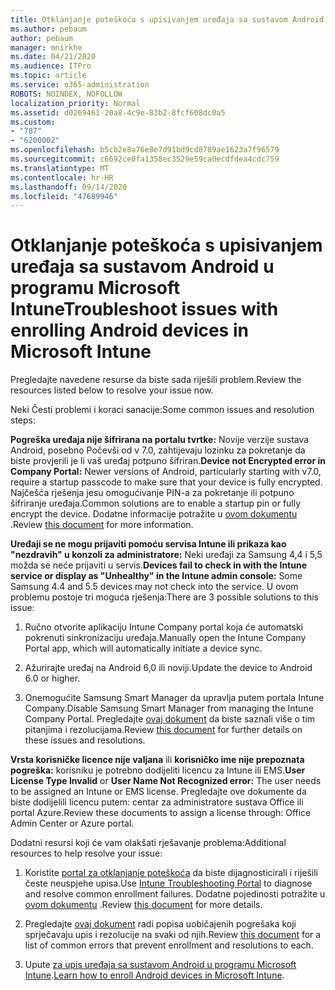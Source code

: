 ```yaml
---
title: Otklanjanje poteškoća s upisivanjem uređaja sa sustavom Android u programu Microsoft Intune
ms.author: pebaum
author: pebaum
manager: mnirkhe
ms.date: 04/21/2020
ms.audience: ITPro
ms.topic: article
ms.service: o365-administration
ROBOTS: NOINDEX, NOFOLLOW
localization_priority: Normal
ms.assetid: d0269461-20a8-4c9e-83b2-8fcf608dc0a5
ms.custom:
- "787"
- "6200002"
ms.openlocfilehash: b5cb2e8a76e8e7d91bd9cd8789ae1623a7f96579
ms.sourcegitcommit: c6692ce0fa1358ec3529e59ca0ecdfdea4cdc759
ms.translationtype: MT
ms.contentlocale: hr-HR
ms.lasthandoff: 09/14/2020
ms.locfileid: "47689946"
---
```

# <a name="troubleshoot-issues-with-enrolling-android-devices-in-microsoft-intune"></a><span data-ttu-id="24234-102">Otklanjanje poteškoća s upisivanjem uređaja sa sustavom Android u programu Microsoft Intune</span><span class="sxs-lookup"><span data-stu-id="24234-102">Troubleshoot issues with enrolling Android devices in Microsoft Intune</span></span>

<span data-ttu-id="24234-103">Pregledajte navedene resurse da biste sada riješili problem.</span><span class="sxs-lookup"><span data-stu-id="24234-103">Review the resources listed below to resolve your issue now.</span></span>
  
<span data-ttu-id="24234-104">Neki Česti problemi i koraci sanacije:</span><span class="sxs-lookup"><span data-stu-id="24234-104">Some common issues and resolution steps:</span></span>
  
 <span data-ttu-id="24234-105">**Pogreška uređaja nije šifrirana na portalu tvrtke:** Novije verzije sustava Android, posebno Počevši od v 7.0, zahtijevaju lozinku za pokretanje da biste provjerili je li vaš uređaj potpuno šifriran.</span><span class="sxs-lookup"><span data-stu-id="24234-105">**Device not Encrypted error in Company Portal:** Newer versions of Android, particularly starting with v7.0, require a startup passcode to make sure that your device is fully encrypted.</span></span> <span data-ttu-id="24234-106">Najčešća rješenja jesu omogućivanje PIN-a za pokretanje ili potpuno šifriranje uređaja.</span><span class="sxs-lookup"><span data-stu-id="24234-106">Common solutions are to enable a startup pin or fully encrypt the device.</span></span> <span data-ttu-id="24234-107">Dodatne informacije potražite u [ovom dokumentu](https://docs.microsoft.com/intune-user-help/your-device-appears-encrypted-but-cp-says-otherwise-android) .</span><span class="sxs-lookup"><span data-stu-id="24234-107">Review [this document](https://docs.microsoft.com/intune-user-help/your-device-appears-encrypted-but-cp-says-otherwise-android) for more information.</span></span>
  
 <span data-ttu-id="24234-108">**Uređaji se ne mogu prijaviti pomoću servisa Intune ili prikaza kao "nezdravih" u konzoli za administratore:** Neki uređaji za Samsung 4,4 i 5,5 možda se neće prijaviti u servis.</span><span class="sxs-lookup"><span data-stu-id="24234-108">**Devices fail to check in with the Intune service or display as "Unhealthy" in the Intune admin console:** Some Samsung 4.4 and 5.5 devices may not check into the service.</span></span> <span data-ttu-id="24234-109">U ovom problemu postoje tri moguća rješenja:</span><span class="sxs-lookup"><span data-stu-id="24234-109">There are 3 possible solutions to this issue:</span></span>
  
1. <span data-ttu-id="24234-110">Ručno otvorite aplikaciju Intune Company portal koja će automatski pokrenuti sinkronizaciju uređaja.</span><span class="sxs-lookup"><span data-stu-id="24234-110">Manually open the Intune Company Portal app, which will automatically initiate a device sync.</span></span>

2. <span data-ttu-id="24234-111">Ažurirajte uređaj na Android 6,0 ili noviji.</span><span class="sxs-lookup"><span data-stu-id="24234-111">Update the device to Android 6.0 or higher.</span></span>

3. <span data-ttu-id="24234-112">Onemogućite Samsung Smart Manager da upravlja putem portala Intune Company.</span><span class="sxs-lookup"><span data-stu-id="24234-112">Disable Samsung Smart Manager from managing the Intune Company Portal.</span></span> <span data-ttu-id="24234-113">Pregledajte [ovaj dokument](https://docs.microsoft.com/intune-classic/troubleshoot/troubleshoot-device-enrollment-in-intune#devices-fail-to-check-in-with-the-intune-service-and-display-as-unhealthy-in-the-intune-admin-console) da biste saznali više o tim pitanjima i rezolucijama.</span><span class="sxs-lookup"><span data-stu-id="24234-113">Review [this document](https://docs.microsoft.com/intune-classic/troubleshoot/troubleshoot-device-enrollment-in-intune#devices-fail-to-check-in-with-the-intune-service-and-display-as-unhealthy-in-the-intune-admin-console) for further details on these issues and resolutions.</span></span>

 <span data-ttu-id="24234-114">**Vrsta korisničke licence nije valjana** ili **korisničko ime nije prepoznata pogreška:** korisniku je potrebno dodijeliti licencu za Intune ili EMS.</span><span class="sxs-lookup"><span data-stu-id="24234-114">**User License Type Invalid** or **User Name Not Recognized error:** The user needs to be assigned an Intune or EMS license.</span></span> <span data-ttu-id="24234-115">Pregledajte ove dokumente da biste dodijelili licencu putem: centar za administratore sustava Office ili portal Azure.</span><span class="sxs-lookup"><span data-stu-id="24234-115">Review these documents to assign a license through: Office Admin Center or Azure portal.</span></span>
  
<span data-ttu-id="24234-116">Dodatni resursi koji će vam olakšati rješavanje problema:</span><span class="sxs-lookup"><span data-stu-id="24234-116">Additional resources to help resolve your issue:</span></span>
  
1. <span data-ttu-id="24234-117">Koristite [portal za otklanjanje poteškoća](https://devicemanagement.microsoft.com/#blade/Microsoft_Intune_DeviceSettings/TroubleshootBlade) da biste dijagnosticirali i riješili česte neuspjehe upisa.</span><span class="sxs-lookup"><span data-stu-id="24234-117">Use [Intune Troubleshooting Portal](https://devicemanagement.microsoft.com/#blade/Microsoft_Intune_DeviceSettings/TroubleshootBlade) to diagnose and resolve common enrollment failures.</span></span> <span data-ttu-id="24234-118">Dodatne pojedinosti potražite u [ovom dokumentu](https://docs.microsoft.com/intune/help-desk-operators) .</span><span class="sxs-lookup"><span data-stu-id="24234-118">Review [this document](https://docs.microsoft.com/intune/help-desk-operators) for more details.</span></span>

2. <span data-ttu-id="24234-119">Pregledajte [ovaj dokument](https://docs.microsoft.com/intune-classic/Troubleshoot/troubleshoot-device-enrollment-in-intune) radi popisa uobičajenih pogrešaka koji sprječavaju upis i rezolucije na svaki od njih.</span><span class="sxs-lookup"><span data-stu-id="24234-119">Review [this document](https://docs.microsoft.com/intune-classic/Troubleshoot/troubleshoot-device-enrollment-in-intune) for a list of common errors that prevent enrollment and resolutions to each.</span></span>

3. <span data-ttu-id="24234-120">Upute [za upis uređaja sa sustavom Android u programu Microsoft Intune](https://docs.microsoft.com/intune/android-enroll).</span><span class="sxs-lookup"><span data-stu-id="24234-120">[Learn how to enroll Android devices in Microsoft Intune](https://docs.microsoft.com/intune/android-enroll).</span></span>
